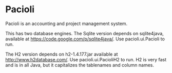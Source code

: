 Pacioli
=======
Pacioli is an accounting and project management system.

This has two database engines.  The Sqlite version depends on sqlite4java, available at https://code.google.com/p/sqlite4java/.  Use pacioli.ui.Pacioli to run.

The H2 version depends on h2-1.4.177.jar available at http://www.h2database.com/.  Use pacioli.ui.PacioliH2 to run.  H2 is very fast and is in all Java, but it capitalizes the tablenames and column names.

